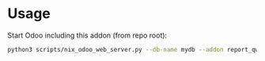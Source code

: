 # Usage

Start Odoo including this addon (from repo root):

```bash
python3 scripts/nix_odoo_web_server.py --db-name mydb --addon report_qweb_parameter
```
